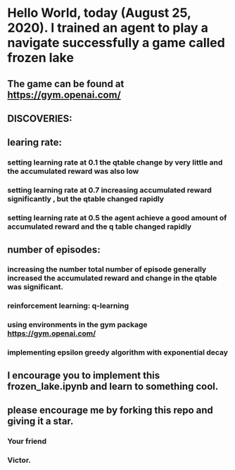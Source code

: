 # Hello World, today (August 25, 2020). I trained an agent to play a navigate successfully a game called frozen lake
## The game can be found at https://gym.openai.com/
## DISCOVERIES:

## learing rate:
### setting learning rate at 0.1 the qtable change by very little and the accumulated reward was also low
### setting learning rate at 0.7 increasing accumulated reward significantly , but the qtable changed rapidly
### setting learning rate at 0.5 the agent achieve a good amount of accumulated reward and the q table changed rapidly

## number of episodes:
### increasing the number total number of episode generally increased the accumulated reward and change in the qtable was significant.



### reinforcement learning: q-learning
### using environments in the gym package https://gym.openai.com/
### implementing epsilon greedy algorithm with exponential decay
## I encourage you to implement this frozen_lake.ipynb and learn to something cool.

## please encourage me by forking this repo and giving it a star.
### Your friend
### Victor.
